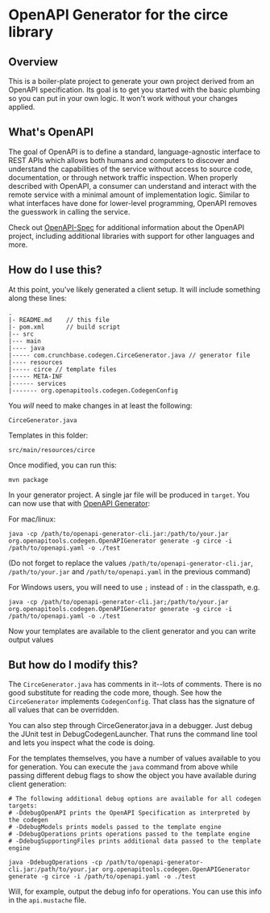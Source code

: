 # OpenAPI Generator for the circe library

## Overview
This is a boiler-plate project to generate your own project derived from an OpenAPI specification.
Its goal is to get you started with the basic plumbing so you can put in your own logic.
It won't work without your changes applied.

## What's OpenAPI
The goal of OpenAPI is to define a standard, language-agnostic interface to REST APIs which allows both humans and computers to discover and understand the capabilities of the service without access to source code, documentation, or through network traffic inspection.
When properly described with OpenAPI, a consumer can understand and interact with the remote service with a minimal amount of implementation logic.
Similar to what interfaces have done for lower-level programming, OpenAPI removes the guesswork in calling the service.

Check out [OpenAPI-Spec](https://github.com/OAI/OpenAPI-Specification) for additional information about the OpenAPI project, including additional libraries with support for other languages and more. 

## How do I use this?
At this point, you've likely generated a client setup.  It will include something along these lines:

```
.
|- README.md    // this file
|- pom.xml      // build script
|-- src
|--- main
|---- java
|----- com.crunchbase.codegen.CirceGenerator.java // generator file
|---- resources
|----- circe // template files
|----- META-INF
|------ services
|------- org.openapitools.codegen.CodegenConfig
```

You _will_ need to make changes in at least the following:

`CirceGenerator.java`

Templates in this folder:

`src/main/resources/circe`

Once modified, you can run this:

```
mvn package
```

In your generator project. A single jar file will be produced in `target`. You can now use that with [OpenAPI Generator](https://openapi-generator.tech):

For mac/linux:
```
java -cp /path/to/openapi-generator-cli.jar:/path/to/your.jar org.openapitools.codegen.OpenAPIGenerator generate -g circe -i /path/to/openapi.yaml -o ./test
```
(Do not forget to replace the values `/path/to/openapi-generator-cli.jar`, `/path/to/your.jar` and `/path/to/openapi.yaml` in the previous command)

For Windows users, you will need to use `;` instead of `:` in the classpath, e.g.
```
java -cp /path/to/openapi-generator-cli.jar;/path/to/your.jar org.openapitools.codegen.OpenAPIGenerator generate -g circe -i /path/to/openapi.yaml -o ./test
```

Now your templates are available to the client generator and you can write output values

## But how do I modify this?
The `CirceGenerator.java` has comments in it--lots of comments.  There is no good substitute
for reading the code more, though.  See how the `CirceGenerator` implements `CodegenConfig`.
That class has the signature of all values that can be overridden.

You can also step through CirceGenerator.java in a debugger.  Just debug the JUnit
test in DebugCodegenLauncher.  That runs the command line tool and lets you inspect what the code is doing.  

For the templates themselves, you have a number of values available to you for generation.
You can execute the `java` command from above while passing different debug flags to show
the object you have available during client generation:

```
# The following additional debug options are available for all codegen targets:
# -DdebugOpenAPI prints the OpenAPI Specification as interpreted by the codegen
# -DdebugModels prints models passed to the template engine
# -DdebugOperations prints operations passed to the template engine
# -DdebugSupportingFiles prints additional data passed to the template engine

java -DdebugOperations -cp /path/to/openapi-generator-cli.jar:/path/to/your.jar org.openapitools.codegen.OpenAPIGenerator generate -g circe -i /path/to/openapi.yaml -o ./test
```

Will, for example, output the debug info for operations.
You can use this info in the `api.mustache` file.